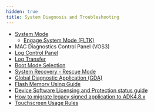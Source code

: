 ```yaml
---
hidden: true
title: System Diagnosis and Troubleshooting
---
```


- <a href="pg_sysmode_overview.md">System Mode</a>
  - <a href="pg_sysmode_fltk.md">Engage System Mode (FLTK)</a>
- MAC Diagnostics Control Panel (VOS3)
- <a href="pg_logging_users_guide.md#sec_lcp_overview_main_screen">Log Control Panel</a>
- <a href="pg_log_collection.md">Log Transfer</a>
- <a href="pg_boot_mode_selection.md">Boot Mode Selection</a>
- <a href="pg_sys_rescue_mode.md">System Recovery - Rescue Mode</a>
- <a href="pg_gda_users_guide.md">Global Diagnostic Application (GDA)</a>
- <a href="pg_flash_memory_using_guide.md">Flash Memory Using Guide</a>
- <a href="pg_slp_using_guide.md">Device Software Licensing and Protection status guide</a>
- <a href="pg_migration_of_legacy_signed_application.md">How to migrate legacy signed application to ADK4.8.x</a>
- <a href="pg_touchscreen_tips.md">Touchscreen Usage Rules</a>
